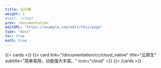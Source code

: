 ```yaml
---
title: 云计算
weight: 3
#next: /step1
prev: /documentation
editURL: "https://example.com/edit/this/page"
type: "docs"
toc: true
math: true
---
```



{{< cards >}}
{{< card link="/documentation/cc/cloud_native" title="云原生" subtitle="简单易用，功能强大丰富。" icon="cloud" >}}
{{< /cards >}}